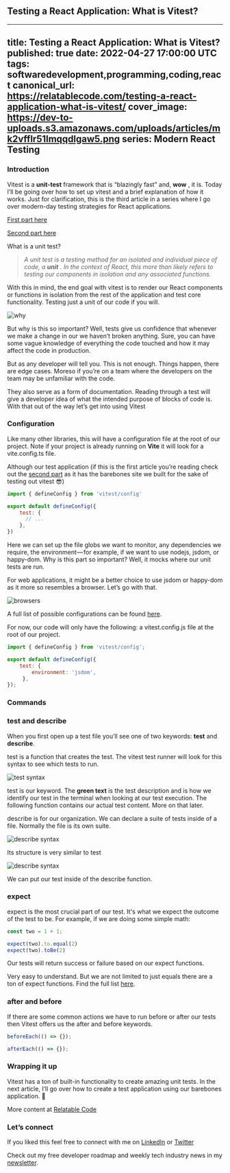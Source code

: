 ## Testing a React Application: What is Vitest?

---
title: Testing a React Application: What is Vitest?
published: true
date: 2022-04-27 17:00:00 UTC
tags: softwaredevelopment,programming,coding,react
canonical_url: https://relatablecode.com/testing-a-react-application-what-is-vitest/
cover_image: https://dev-to-uploads.s3.amazonaws.com/uploads/articles/mk2vfflr51lmqqdlgaw5.png
series: Modern React Testing
---

### Introduction

Vitest is a **unit-test** framework that is “blazingly fast” and, **wow** , it is. Today I’ll be going over how to set up vitest and a brief explanation of how it works. Just for clarification, this is the third article in a series where I go over modern-day testing strategies for React applications.

[First part here](https://relatablecode.com/testing-a-react-application-the-modern-approach/)

[Second part here](https://relatablecode.com/testing-a-react-application-the-setup/)

What is a unit test?

> _A unit test is a testing method for an isolated and individual piece of code, a_ **_unit_** _. In the context of React, this more than likely refers to testing our components in isolation and any associated functions._

With this in mind, the end goal with vitest is to render our React components or functions in isolation from the rest of the application and test core functionality. Testing just a unit of our code if you will.

![why](https://cdn.hashnode.com/res/hashnode/image/upload/v1651084793796/zHNCvkjvF.gif)

But why is this so important? Well, tests give us confidence that whenever we make a change in our we haven’t broken anything. Sure, you can have some vague knowledge of everything the code touched and how it may affect the code in production.

But as any developer will tell you. This is not enough. Things happen, there are edge cases. Moreso if you’re on a team where the developers on the team may be unfamiliar with the code.

They also serve as a form of documentation. Reading through a test will give a developer idea of what the intended purpose of blocks of code is. With that out of the way let’s get into using Vitest

### Configuration

Like many other libraries, this will have a configuration file at the root of our project. Note if your project is already running on **Vite** it will look for a vite.config.ts file.

Although our test application (if this is the first article you’re reading check out the [second part](https://relatablecode.com/testing-a-react-application-the-setup/) as it has the barebones site we built for the sake of testing out vitest 😎)

```js
import { defineConfig } from 'vitest/config' 

export default defineConfig({ 
    test: { 
      // ... 
    }, 
})
```

Here we can set up the file globs we want to monitor, any dependencies we require, the environment — for example, if we want to use nodejs, jsdom, or happy-dom. Why is this part so important? Well, it mocks where our unit tests are run.

For web applications, it might be a better choice to use jsdom or happy-dom as it more so resembles a browser. Let’s go with that.

![browsers](https://cdn.hashnode.com/res/hashnode/image/upload/v1651084795792/Ip3ltV8N7.jpeg)

A full list of possible configurations can be found [here](https://vitest.dev/config/).

For now, our code will only have the following: a vitest.config.js file at the root of our project.

```js
import { defineConfig } from 'vitest/config'; 

export default defineConfig({ 
    test: { 
        environment: 'jsdom', 
     }, 
});
```

### Commands

### test and describe

When you first open up a test file you’ll see one of two keywords: **test** and **describe**.

test is a function that creates the test. The vitest test runner will look for this syntax to see which tests to run.

![test syntax](https://cdn.hashnode.com/res/hashnode/image/upload/v1651084799516/8TerPFQGI.png)

test is our keyword. The **green text** is the test description and is how we identify our test in the terminal when looking at our test execution. The following function contains our actual test content. More on that later.

describe is for our organization. We can declare a suite of tests inside of a file. Normally the file is its own suite.

![describe syntax](https://cdn.hashnode.com/res/hashnode/image/upload/v1651084800943/nuuNCxsIk.png)

Its structure is very similar to test

![describe syntax](https://cdn.hashnode.com/res/hashnode/image/upload/v1651084802342/gQAEt8Yym.png)

We can put our test inside of the describe function.

### expect

expect is the most crucial part of our test. It's what we expect the outcome of the test to be. For example, if we are doing some simple math:

```js
const two = 1 + 1; 

expect(two).to.equal(2) 
expect(two).toBe(2)
```

Our tests will return success or failure based on our expect functions.

Very easy to understand. But we are not limited to just equals there are a ton of expect functions. Find the full list [here](https://vitest.dev/api/#expect).

### after and before

If there are some common actions we have to run before or after our tests then Vitest offers us the after and before keywords.

```js
beforeEach(() => {}); 

afterEach(() => {});
```

### Wrapping it up

Vitest has a ton of built-in functionality to create amazing unit tests. In the next article, I’ll go over how to create a test application using our barebones application. 🚀

More content at [Relatable Code](https://relatablecode.com)

### Let’s connect

If you liked this feel free to connect with me on [LinkedIn](https://www.linkedin.com/in/relatablecode) or [Twitter](https://twitter.com/relatablecoder)

Check out my free developer roadmap and weekly tech industry news in my [newsletter](https://relatablecode.substack.com/).